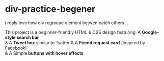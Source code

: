 # div-practice-begener
i realy love how div regroupe element betwen eatch others ..

This project is a beginner-friendly HTML & CSS design featuring:
 A **Google-style search bar**  
 & A **Tweet box** similar to Twitter
 & A **Friend request card** (inspired by Facebook)  
 & A Simple **buttons with hover effects**  
